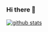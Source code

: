 ### Hi there 👋

[![github stats](https://github-readme-stats.vercel.app/api?username=lidonghang-02&show_icons=true&title_color=fff&icon_color=79ff97&text_color=9f9f9f&bg_color=151515&count_private=true)](https://github.com/lidonghang-02)
